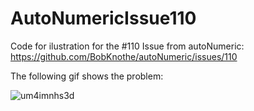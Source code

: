 # AutoNumericIssue110

Code for ilustration for the #110 Issue from autoNumeric: https://github.com/BobKnothe/autoNumeric/issues/110


The following gif shows the problem: 

![um4imnhs3d](https://cloud.githubusercontent.com/assets/5368137/5631998/0b84e502-9599-11e4-8634-7bbd35f48390.gif)
